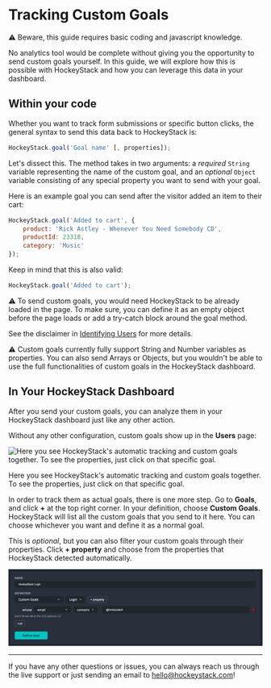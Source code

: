 # Tracking Custom Goals

<aside>
⚠️ Beware, this guide requires basic coding and javascript knowledge.

</aside>

No analytics tool would be complete without giving you the opportunity to send custom goals yourself. In this guide, we will explore how this is possible with HockeyStack and how you can leverage this data in your dashboard.

## Within your code

Whether you want to track form submissions or specific button clicks, the general syntax to send this data back to HockeyStack is:

```jsx
HockeyStack.goal('Goal name' [, properties]);
```

Let's dissect this. The method takes in two arguments: a *required* `String` variable representing the name of the custom goal, and an *optional* `Object` variable consisting of any special property you want to send with your goal.

Here is an example goal you can send after the visitor added an item to their cart:

```jsx
HockeyStack.goal('Added to cart', {
	product: 'Rick Astley - Whenever You Need Somebody CD',
	productId: 23318,
	category: 'Music'
});
```

Keep in mind that this is also valid:

```jsx
HockeyStack.goal('Added to cart');
```

<aside>
⚠️ To send custom goals, you would need HockeyStack to be already loaded in the page. To make sure, you can define it as an empty object before the page loads or add a try-catch block around the goal method.

See the disclaimer in [Identifying Users](Identifying-Users.md) for more details.

</aside>

<aside>
⚠️ Custom goals currently fully support String and Number variables as properties. You can also send Arrays or Objects, but you wouldn't be able to use the full functionalities of custom goals in the HockeyStack dashboard.

</aside>

## In Your HockeyStack Dashboard

After you send your custom goals, you can analyze them in your HockeyStack dashboard just like any other action.

Without any other configuration, custom goals show up in the **Users** page:

![Here you see HockeyStack's automatic tracking and custom goals together.
To see the properties, just click on that specific goal.](Tracking-Custom-Goals/Screen_Shot_2021-06-15_at_10.50.23.png)

Here you see HockeyStack's automatic tracking and custom goals together.
To see the properties, just click on that specific goal.

In order to track them as actual goals, there is one more step. Go to **Goals**, and click **+** at the top right corner. In your definition, choose **Custom Goals**. HockeyStack will list all the custom goals that you send to it here. You can choose whichever you want and define it as a normal goal.

This is *optional*, but you can also filter your custom goals through their properties. Click **+ property** and choose from the properties that HockeyStack detected automatically.

![Tracking%20Custom%20Goals%2085721f0b370744aeb223121db0788829/Screen_Shot_2021-06-15_at_11.10.47.png](Tracking-Custom-Goals/Screen_Shot_2021-06-15_at_11.10.47.png)

---

If you have any other questions or issues, you can always reach us through the live support or just sending an email to [hello@hockeystack.com](mailto:hello@hockeystack.com)!